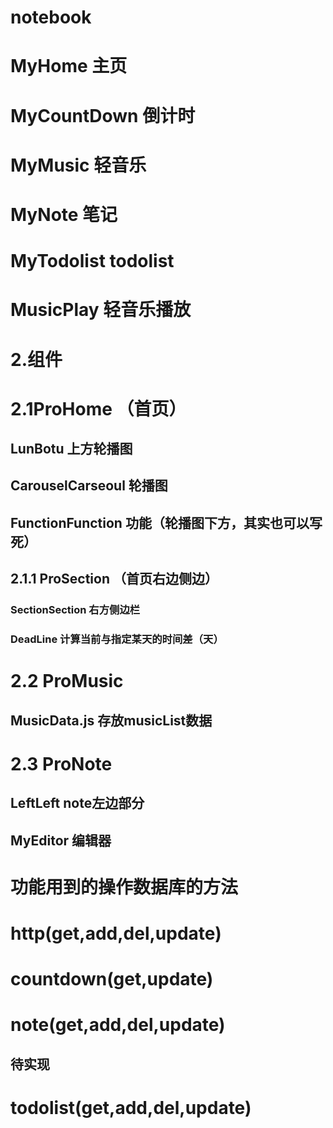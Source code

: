# notebook


# MyHome 主页
# MyCountDown 倒计时 
# MyMusic 轻音乐
# MyNote 笔记
# MyTodolist  todolist
# MusicPlay 轻音乐播放



# 2.组件
# 2.1ProHome （首页）
##  LunBotu  上方轮播图
##  CarouselCarseoul  轮播图
##  FunctionFunction  功能（轮播图下方，其实也可以写死）
##   2.1.1 ProSection （首页右边侧边）
###     SectionSection 右方侧边栏
###     DeadLine  计算当前与指定某天的时间差（天）



# 2.2 ProMusic
##  MusicData.js  存放musicList数据
# 2.3 ProNote
##  LeftLeft  note左边部分
##  MyEditor  编辑器

# 功能用到的操作数据库的方法
# http(get,add,del,update)
# countdown(get,update)
# note(get,add,del,update)
## 待实现
# todolist(get,add,del,update)